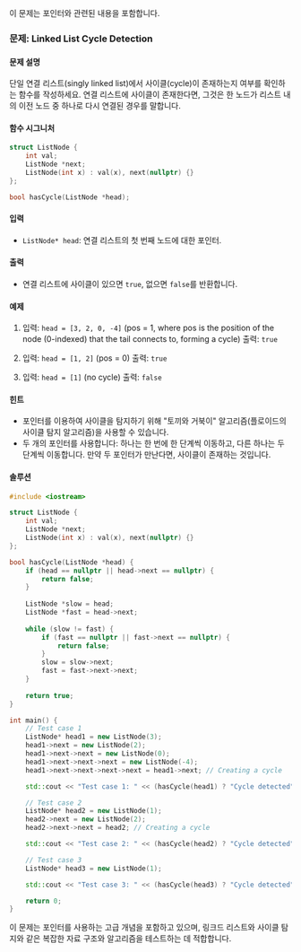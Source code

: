 이 문제는 포인터와 관련된 내용을 포함합니다.

### 문제: Linked List Cycle Detection

#### 문제 설명
단일 연결 리스트(singly linked list)에서 사이클(cycle)이 존재하는지 여부를 확인하는 함수를 작성하세요. 연결 리스트에 사이클이 존재한다면, 그것은 한 노드가 리스트 내의 이전 노드 중 하나로 다시 연결된 경우를 말합니다.

#### 함수 시그니처
```c++
struct ListNode {
    int val;
    ListNode *next;
    ListNode(int x) : val(x), next(nullptr) {}
};

bool hasCycle(ListNode *head);
```

#### 입력
- `ListNode* head`: 연결 리스트의 첫 번째 노드에 대한 포인터.

#### 출력
- 연결 리스트에 사이클이 있으면 `true`, 없으면 `false`를 반환합니다.

#### 예제
1. 입력: `head = [3, 2, 0, -4]` (pos = 1, where pos is the position of the node (0-indexed) that the tail connects to, forming a cycle)
   출력: `true`

2. 입력: `head = [1, 2]` (pos = 0)
   출력: `true`

3. 입력: `head = [1]` (no cycle)
   출력: `false`

#### 힌트
- 포인터를 이용하여 사이클을 탐지하기 위해 "토끼와 거북이" 알고리즘(플로이드의 사이클 탐지 알고리즘)을 사용할 수 있습니다.
- 두 개의 포인터를 사용합니다: 하나는 한 번에 한 단계씩 이동하고, 다른 하나는 두 단계씩 이동합니다. 만약 두 포인터가 만난다면, 사이클이 존재하는 것입니다.

#### 솔루션
```c++
#include <iostream>

struct ListNode {
    int val;
    ListNode *next;
    ListNode(int x) : val(x), next(nullptr) {}
};

bool hasCycle(ListNode *head) {
    if (head == nullptr || head->next == nullptr) {
        return false;
    }
    
    ListNode *slow = head;
    ListNode *fast = head->next;
    
    while (slow != fast) {
        if (fast == nullptr || fast->next == nullptr) {
            return false;
        }
        slow = slow->next;
        fast = fast->next->next;
    }
    
    return true;
}

int main() {
    // Test case 1
    ListNode* head1 = new ListNode(3);
    head1->next = new ListNode(2);
    head1->next->next = new ListNode(0);
    head1->next->next->next = new ListNode(-4);
    head1->next->next->next->next = head1->next; // Creating a cycle

    std::cout << "Test case 1: " << (hasCycle(head1) ? "Cycle detected" : "No cycle") << std::endl;

    // Test case 2
    ListNode* head2 = new ListNode(1);
    head2->next = new ListNode(2);
    head2->next->next = head2; // Creating a cycle

    std::cout << "Test case 2: " << (hasCycle(head2) ? "Cycle detected" : "No cycle") << std::endl;

    // Test case 3
    ListNode* head3 = new ListNode(1);

    std::cout << "Test case 3: " << (hasCycle(head3) ? "Cycle detected" : "No cycle") << std::endl;

    return 0;
}
```

이 문제는 포인터를 사용하는 고급 개념을 포함하고 있으며, 링크드 리스트와 사이클 탐지와 같은 복잡한 자료 구조와 알고리즘을 테스트하는 데 적합합니다.
